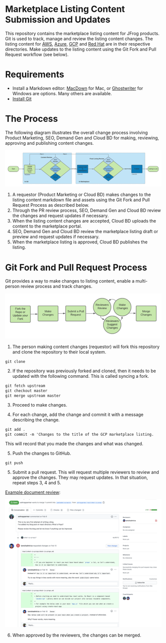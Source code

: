 # Marketplace Listing Content Submission and Updates
This repository contains the marketplace listing content for JFrog products. Git is used to track, manage and review the listing content changes. The listing content for [AWS](aws), [Azure](azure), [GCP](gcp) and [Red Hat](red-hat) are in their respective directories. Make updates to the listing content using the Git Fork and Pull Request workflow (see below).

# Requirements
* Install a Markdown editor: [MacDown](https://macdown.uranusjr.com/) for Mac, or [Ghostwriter](https://wereturtle.github.io/ghostwriter/) for Windows are options. Many others are available.
* [Install Git](https://git-scm.com/downloads)

# The Process
The following diagram illustrates the overall change process involving Product Marketing, SEO, Demand Gen and Cloud BD for making, reviewing, approving and publishing content changes.

![Process](readme-images/Market%20Improvement%20Process.png)

1. A requestor (Product Marketing or Cloud BD) makes changes to the listing content markdown file and assets using the Git Fork and Pull Request Process as described below.
2. Through the PR review process, SEO, Demand Gen and Cloud BD review the changes and request updates if necessary.
3. When the listing content changes are accepted, Cloud BD uploads the content to the marketplace portal.
4. SEO, Demand Gen and Cloud BD review the marketplace listing draft or preview and request updates if necessary.
5. When the marketplace listing is approved, Cloud BD publishes the listing.

# Git Fork and Pull Request Process
Git provides a way to make changes to listing content, enable a multi-person review process and track changes.

![Process Git](readme-images/Market%20Improvement%20Process%20-%20Git.png)

1. The person making content changes (requestor) will fork this repository and clone the repository to their local system.

```
git clone
```

2. If the repository was previously forked and cloned, then it needs to be updated with the following command. This is called syncing a fork.

```
git fetch upstream
git checkout master
git merge upstream master
```

3. Proceed to make changes.

4. For each change, add the change and commit it with a message describing the change.

```
git add .
git commit -m 'Changes to the title of the GCP marketplace listing.
```
This will record that you made the changes and what was changed.

5. Push the changes to GitHub.

```
git push
```

5. Submit a pull request. This will request multiple reviewers to review and approve the changes. They may request updates. In that situation, repeat steps 3, 4 and 5.

[Example document review](https://github.com/iamshadmirza/TheNextBigWriter/pull/59):

![Example document review](readme-images/github-review-example.png)

6. When approved by the reviewers, the changes can be merged.
